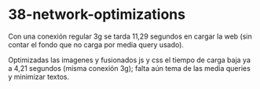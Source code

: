 # 38-network-optimizations

Con una conexión regular 3g se tarda 11,29 segundos en cargar la web (sin contar el fondo que no carga por media query usado).

Optimizadas las imagenes y fusionados js y css el tiempo de carga baja ya a 4,21 segundos (misma conexión 3g); falta aún tema de las media queries y minimizar textos.